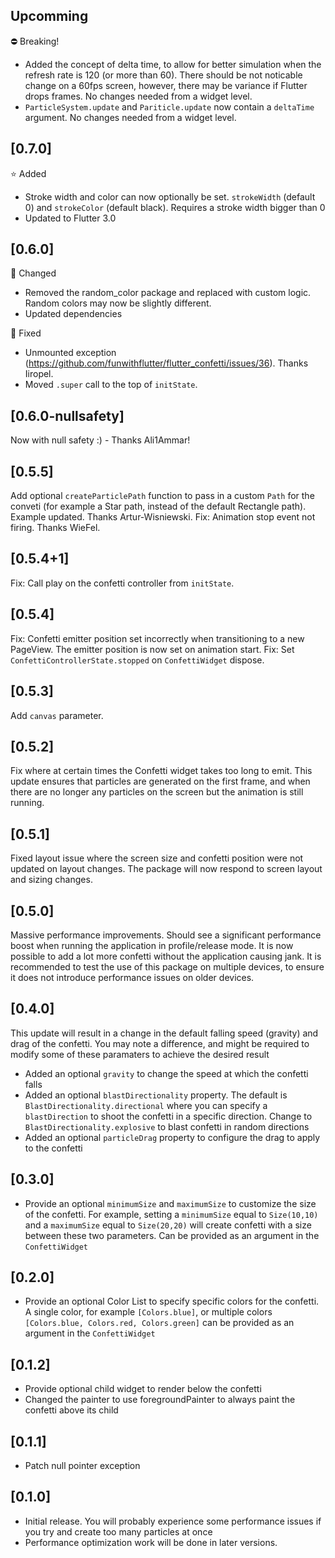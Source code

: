 ## Upcomming
⛔️ Breaking!
- Added the concept of delta time, to allow for better simulation when the refresh rate is 120 (or more than 60). There should be not noticable change on a 60fps screen, however, there may be variance if Flutter drops frames. No changes needed from a widget level.
- `ParticleSystem.update` and `Pariticle.update` now contain a `deltaTime` argument. No changes needed from a widget level.

## [0.7.0]
⭐️ Added
- Stroke width and color can now optionally be set. `strokeWidth` (default 0) and `strokeColor` (default black). Requires a stroke width bigger than 0
- Updated to Flutter 3.0

## [0.6.0]
🔄  Changed
- Removed the random_color package and replaced with custom logic. Random colors may now be slightly different.
- Updated dependencies

🐞 Fixed
- Unmounted exception (https://github.com/funwithflutter/flutter_confetti/issues/36). Thanks Iiropel.
- Moved `.super` call to the top of `initState`.

## [0.6.0-nullsafety]
Now with null safety :) - Thanks Ali1Ammar!

## [0.5.5]
Add optional `createParticlePath` function to pass in a custom `Path` for the conveti (for example a Star path, instead of the default Rectangle path). Example updated. Thanks Artur-Wisniewski.
Fix: Animation stop event not firing. Thanks WieFel.

## [0.5.4+1]
Fix: Call play on the confetti controller from `initState`.

## [0.5.4]
Fix: Confetti emitter position set incorrectly when transitioning to a new PageView. The emitter position is now set on animation start.
Fix: Set `ConfettiControllerState.stopped` on `ConfettiWidget` dispose.

## [0.5.3]
Add `canvas` parameter.

## [0.5.2]
Fix where at certain times the Confetti widget takes too long to emit. This update ensures that particles are generated on the first frame, and when there are no longer any particles on the screen but the animation is still running.

## [0.5.1]
Fixed layout issue where the screen size and confetti position were not updated on layout changes. The package will now respond to screen layout and sizing changes.

## [0.5.0]
Massive performance improvements. Should see a significant performance boost when running the application in profile/release mode. It is now possible to add a lot more confetti without the application causing jank. It is recommended to test the use of this package on multiple devices, to ensure it does not introduce performance issues on older devices.


## [0.4.0]
This update will result in a change in the default falling speed (gravity) and drag of the confetti. You may note a difference, and might be required to modify some of these paramaters to achieve the desired result

* Added an optional `gravity` to change the speed at which the confetti falls
* Added an optional `blastDirectionality` property. The default is `BlastDirectionality.directional` where you can specify a `blastDirection` to shoot the confetti in a specific direction. Change to `BlastDirectionality.explosive` to blast confetti in random directions
* Added an optional `particleDrag` property to configure the drag to apply to the confetti

## [0.3.0]
* Provide an optional `minimumSize` and `maximumSize` to customize the size of the confetti. For example, setting a `minimumSize` equal to `Size(10,10)` and a `maximumSize` equal to `Size(20,20)` will create confetti with a size between these two parameters. Can be provided as an argument in the `ConfettiWidget`

## [0.2.0]

* Provide an optional Color List to specify specific colors for the confetti. A single color, for example `[Colors.blue]`, or multiple colors `[Colors.blue, Colors.red, Colors.green]` can be provided as an argument in the `ConfettiWidget`

## [0.1.2]

* Provide optional child widget to render below the confetti
* Changed the painter to use foregroundPainter to always paint the confetti above its child

## [0.1.1]

* Patch null pointer exception

## [0.1.0]

* Initial release. You will probably experience some performance issues if you try and create too many particles at once
* Performance optimization work will be done in later versions.
